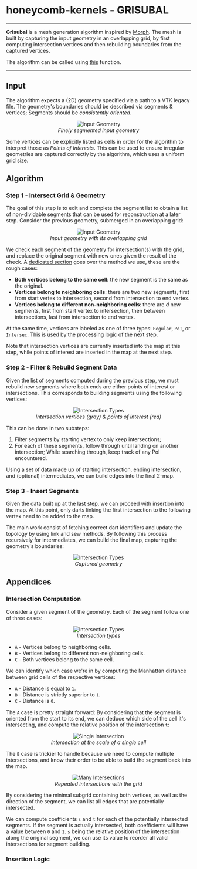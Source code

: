 # honeycomb-kernels - GRISUBAL

---

**Grisubal** is a mesh generation algorithm inspired by [Morph][IMR-RN]. The mesh is built by capturing
the input geometry in an overlapping grid, by first computing intersection vertices and then rebuilding
boundaries from the captured vertices.

The algorithm can be called using [this](../honeycomb_kernels/grisubal/fn.grisubal.html) function.

[IMR-RN]: https://internationalmeshingroundtable.com/assets/research-notes/imr32/2011.pdf

---

## Input

The algorithm expects a (2D) geometry specified via a path to a VTK legacy file. The geometry's boundaries should be
described via segments & vertices; Segments should be *consistently oriented*.

<figure style="text-align:center">
    <img src="../images/grisubal/input.svg" alt="Input Geometry" />
    <figcaption><i>Finely segmented input geometry</i></figcaption>
</figure>

Some vertices can be explicitly listed as cells in order for the algorithm to interpret those as *Points of Interests*.
This can be used to ensure irregular geometries are captured correctly by the algorithm, which uses a uniform grid size.

## Algorithm

### Step 1 - Intersect Grid & Geometry

The goal of this step is to edit and complete the segment list to obtain a list of non-dividable segments that can be
used for reconstruction at a later step. Consider the previous geometry, submerged in an overlapping grid:

<figure style="text-align:center">
    <img src="../images/grisubal/step1.svg" alt="Input Geometry" />
    <figcaption><i>Input geometry with its overlapping grid</i></figcaption>
</figure>

We check each segment of the geometry for intersection(s) with the grid, and replace the original segment with new
ones given the result of the check. A [dedicated section](#intersection-computation) goes over the method we use,
these are the rough cases:


- **Both vertices belong to the same cell**: the new segment is the same as the original.
- **Vertices belong to neighboring cells**: there are two new segments, first from start vertex to intersection, second
  from intersection to end vertex.
- **Vertices belong to different non-neighboring cells**: there are *d* new segments, first from start vertex to
  intersection, then between intersections, last from intersection to end vertex.

At the same time, vertices are labeled as one of three types: `Regular`, `PoI`, or `Intersec`. This is used by the
processing logic of the next step.

Note that intersection vertices are currently inserted into the map at this step, while points of interest are
inserted in the map at the next step.

### Step 2 - Filter & Rebuild Segment Data

Given the list of segments computed during the previous step, we must rebuild new segments where both ends are either
points of interest or intersections. This corresponds to building segments using the following vertices:

<figure style="text-align:center">
    <img src="../images/grisubal/step2.svg" alt="Intersection Types" />
    <figcaption><i>Intersection vertices (gray) & points of interest (red)</i></figcaption>
</figure>

This can be done in two substeps:

1. Filter segments by starting vertex to only keep intersections;
2. For each of these segments, follow through until landing on another intersection; While searching through, keep
   track of any PoI encountered.

Using a set of data made up of starting intersection, ending intersection, and (optional) intermediates, we can build
edges into the final 2-map.

### Step 3 - Insert Segments

Given the data built up at the last step, we can proceed with insertion into the map. At this point, only darts linking
the first intersection to the following vertex need to be added to the map.

The main work consist of fetching correct dart identifiers and update the topology by using link and sew methods. By
following this process recursively for intermediates, we can build the final map, capturing the geometry's boundaries:

<figure style="text-align:center">
    <img src="../images/grisubal/step3.svg" alt="Intersection Types" />
    <figcaption><i>Captured geometry</i></figcaption>
</figure>


## Appendices

### Intersection Computation

Consider a given segment of the geometry. Each of the segment follow one of three cases:

<figure style="text-align:center">
    <img src="../images/grisubal/intersec_types.svg" alt="Intersection Types" />
    <figcaption><i>Intersection types</i></figcaption>
</figure>

- `A` - Vertices belong to neighboring cells.
- `B` - Vertices belong to different non-neighboring cells.
- `C` - Both vertices belong to the same cell.

We can identify which case we're in by computing the Manhattan distance between grid cells of the respective vertices:

- `A` - Distance is equal to `1`.
- `B` - Distance is strictly superior to `1`.
- `C` - Distance is `0`.

The `A` case is pretty straight forward: By considering that the segment is oriented from
the start to its end, we can deduce which side of the cell it's intersecting, and compute the relative position of the
intersection `t`:

<figure style="text-align:center">
    <img src="../images/grisubal/intersec_single.svg" alt="Single Intersection" />
    <figcaption><i>Intersection at the scale of a single cell</i></figcaption>
</figure>

The `B` case is trickier to handle because we need to compute multiple intersections, and know their order to be able
to build the segment back into the map.

<figure style="text-align:center">
    <img src="../images/grisubal/intersec_multiple.svg" alt="Many Intersections" />
    <figcaption><i>Repeated intersections with the grid</i></figcaption>
</figure>

By considering the minimal subgrid containing both vertices, as well as the direction of the segment, we can list all
edges that are potentially intersected.

We can compute coefficients `s` and `t` for each of the potentially intersected segments. If the segment is actually
intersected, both coefficients will have a value between `0` and `1`. `s` being the relative position of the
intersection along the original segment, we can use its value to reorder all valid intersections for segment building.

### Insertion Logic